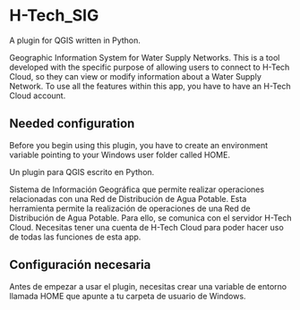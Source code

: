 # H-Tech_SIG
A plugin for QGIS written in Python.

Geographic Information System for Water Supply Networks.
This is a tool developed with the specific purpose of allowing users to connect to H-Tech Cloud, so they can view or modify information about a Water Supply Network. To use all the features within this app, you have to have an H-Tech Cloud account.

## Needed configuration

Before you begin using this plugin, you have to create an environment variable pointing to your Windows user folder called HOME.

Un plugin para QGIS escrito en Python.

Sistema de Información Geográfica que permite realizar operaciones relacionadas con una Red de Distribución de Agua Potable.
Esta herramienta permite la realización de operaciones de una Red de Distribución de Agua Potable. Para ello, se comunica con el servidor H-Tech Cloud. Necesitas tener una cuenta de H-Tech Cloud para poder hacer uso de todas las funciones de esta app.

## Configuración necesaria

Antes de empezar a usar el plugin, necesitas crear una variable de entorno llamada HOME que apunte a tu carpeta de usuario de Windows.

